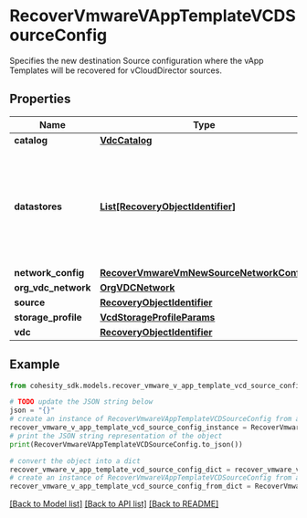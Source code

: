 # RecoverVmwareVAppTemplateVCDSourceConfig

Specifies the new destination Source configuration where the vApp Templates will be recovered for vCloudDirector sources.

## Properties

Name | Type | Description | Notes
------------ | ------------- | ------------- | -------------
**catalog** | [**VdcCatalog**](VdcCatalog.md) |  | 
**datastores** | [**List[RecoveryObjectIdentifier]**](RecoveryObjectIdentifier.md) | Specifies the datastore objects where the object&#39;s files should be recovered to. | [optional] 
**network_config** | [**RecoverVmwareVmNewSourceNetworkConfig**](RecoverVmwareVmNewSourceNetworkConfig.md) |  | [optional] 
**org_vdc_network** | [**OrgVDCNetwork**](OrgVDCNetwork.md) |  | [optional] 
**source** | [**RecoveryObjectIdentifier**](RecoveryObjectIdentifier.md) |  | 
**storage_profile** | [**VcdStorageProfileParams**](VcdStorageProfileParams.md) |  | [optional] 
**vdc** | [**RecoveryObjectIdentifier**](RecoveryObjectIdentifier.md) |  | 

## Example

```python
from cohesity_sdk.models.recover_vmware_v_app_template_vcd_source_config import RecoverVmwareVAppTemplateVCDSourceConfig

# TODO update the JSON string below
json = "{}"
# create an instance of RecoverVmwareVAppTemplateVCDSourceConfig from a JSON string
recover_vmware_v_app_template_vcd_source_config_instance = RecoverVmwareVAppTemplateVCDSourceConfig.from_json(json)
# print the JSON string representation of the object
print(RecoverVmwareVAppTemplateVCDSourceConfig.to_json())

# convert the object into a dict
recover_vmware_v_app_template_vcd_source_config_dict = recover_vmware_v_app_template_vcd_source_config_instance.to_dict()
# create an instance of RecoverVmwareVAppTemplateVCDSourceConfig from a dict
recover_vmware_v_app_template_vcd_source_config_from_dict = RecoverVmwareVAppTemplateVCDSourceConfig.from_dict(recover_vmware_v_app_template_vcd_source_config_dict)
```
[[Back to Model list]](../README.md#documentation-for-models) [[Back to API list]](../README.md#documentation-for-api-endpoints) [[Back to README]](../README.md)


